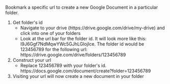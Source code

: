 <p>Bookmark a specific url to create a new Google Document in a particular folder.</p>

<ol>
  <li>Get folder's id
    <ul>
      <li>Navigate to your drive (https://drive.google.com/drive/my-drive) and click into one of your folders</li>
      <li>Look at the url bar for the folder id. It will look more like this: I9J6Ggf7NdMqwYWc5GJhLGIojIce. The folder id would be 123456789 for the following url: https://drive.google.com/drive/folders/123456789</li>
    </ul>
  </li>

  <li>Construct your url
    <ul>
      <li>Replace 123456789 with your folder's id. https://docs.google.com/document/create?folder=123456789</li>
    </ul>
  </li>

  <li>Visiting your url will now create a new document in your folder</li>
</ol>